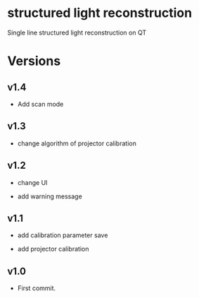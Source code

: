 # structured light reconstruction

Single line structured light reconstruction on QT

# Versions

## v1.4

- Add scan mode

## v1.3

- change algorithm of projector calibration

## v1.2

- change UI

- add warning message

## v1.1

- add calibration parameter save

- add projector calibration

## v1.0

- First commit.
